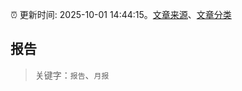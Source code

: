 :alarm_clock: 更新时间: 2025-10-01 14:44:15。[文章来源](/README.md)、[文章分类](/TAGS.md)

## 报告


> 关键字：`报告`、`月报`



